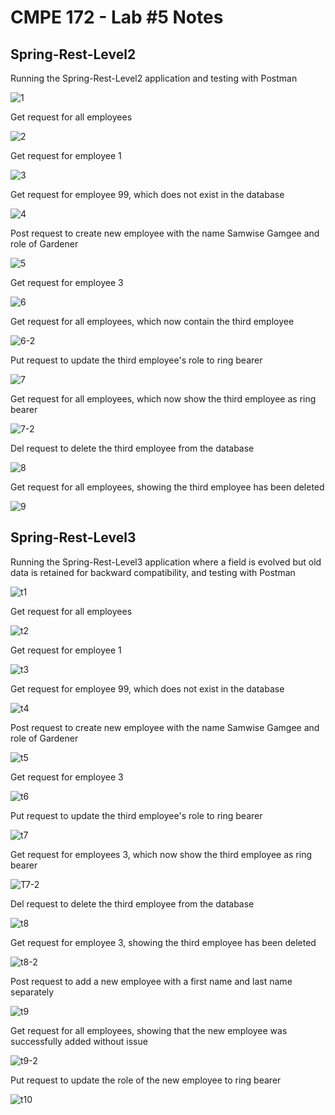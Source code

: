 # CMPE 172 - Lab #5 Notes

## Spring-Rest-Level2

Running the Spring-Rest-Level2 application and testing with Postman

![1](./images/1.png)

Get request for all employees

![2](./images/2.png)

Get request for employee 1

![3](./images/3.png)

Get request for employee 99, which does not exist in the database

![4](./images/4.png)

Post request to create new employee with the name Samwise Gamgee and role of Gardener

![5](./images/5.png)

Get request for employee 3

![6](./images/6.png)

Get request for all employees, which now contain the third employee

![6-2](./images/6-2.png)

Put request to update the third employee's role to ring bearer

![7](./images/7.png)

Get request for all employees, which now show the third employee as ring bearer

![7-2](./images/7-2.png)

Del request to delete the third employee from the database

![8](./images/8.png)

Get request for all employees, showing the third employee has been deleted

![9](./images/9.png)

## Spring-Rest-Level3

Running the Spring-Rest-Level3 application where a field is evolved but old data is retained for backward compatibility, and testing with Postman

![t1](./images/1.png)

Get request for all employees

![t2](./images/t2.png)

Get request for employee 1

![t3](./images/t3.png)

Get request for employee 99, which does not exist in the database

![t4](./images/t4.png)

Post request to create new employee with the name Samwise Gamgee and role of Gardener

![t5](./images/t5.png)

Get request for employee 3

![t6](./images/t6.png)

Put request to update the third employee's role to ring bearer

![t7](./images/t7.png)

Get request for employees 3, which now show the third employee as ring bearer

![T7-2](./images/T7-2.png)

Del request to delete the third employee from the database

![t8](./images/t8.png)

Get request for employee 3, showing the third employee has been deleted

![t8-2](./images/t8-2.png)

Post request to add a new employee with a first name and last name separately

![t9](./images/t9.png)

Get request for all employees, showing that the new employee was successfully added without issue

![t9-2](./images/t9-2.png)

Put request to update the role of the new employee to ring bearer

![t10](./images/t10.png)
